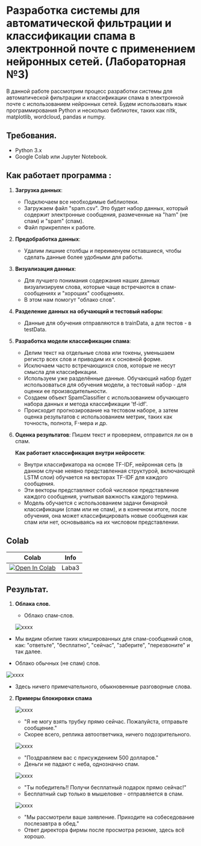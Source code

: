 # Разработка системы для автоматической фильтрации и классификации спама в электронной почте с применением нейронных сетей. (Лабораторная №3)
В данной работе рассмотрим процесс разработки системы для автоматической фильтрации и классификации спама в электронной почте с использованием нейронных сетей. Будем использовать язык программирования Python и несколько библиотек, таких как nltk, matplotlib, wordcloud, pandas и numpy.

## Требования.
- Python 3.x
- Google Colab или Jupyter Notebook.

## Как работает программа :
1. **Загрузка данных**:
   * Подключаем все необходимые библиотеки.
   * Загружаем файл "spam.csv". Это будет набор данных, который содержит электронные сообщения, размеченные на "ham" (не спам) и "spam" (спам).
   * Файл прикреплен к работе.
    
2. **Предобработка данных**:
   * Удалим лишние столбцы и переименуем оставшиеся, чтобы сделать данные более удобными для работы.

3. **Визуализация данных**:
   * Для лучшего понимания содержания наших данных визуализируем слова, которые чаще встречаются в спам-сообщениях и "хороших" сообщениях.
   * В этом нам помогут "облако слов".

4. **Разделение данных на обучающий и тестовый наборы**:
   * Данные для обучения отправляются в trainData, а для тестов - в testData.

5. **Разработка модели классификации спама**:
   * Делим текст на отдельные слова или токены, уменьшаем регистр всех слов и приводим их к основной форме.
   * Исключаем часто встречающихся слов, которые не несут смысла для классификации.
   * Используем уже разделённые данные. Обучающий набор будет использоваться для обучения модели, а тестовый набор - для оценки ее производительности.
   * Создаем объект SpamClassifier с использованием обучающего набора данных и метода классификации 'tf-idf'.
   * Происходит прогнозирование на тестовом наборе, а затем оценка результатов с использованием метрик, таких как точность, полнота, F-мера и др.

6. **Оценка результатов**:
   Пишем текст и проверяем, отправится ли он в спам.

   **Как работает классификация внутри нейросети**:
   * Внутри классификатора на основе TF-IDF, нейронная сеть (в данном случае неявно представленная структурой, включающей LSTM слои) обучается на векторах TF-IDF для каждого сообщения.
   * Эти векторы представляют собой числовое представление каждого сообщения, учитывая важность каждого термина.
   * Модель обучается с использованием задачи бинарной классификации (спам или не спам), и в конечном итоге, после обучения, она может классифицировать новые сообщения как спам или нет, основываясь на их числовом представлении.
  
## Colab
| Colab                                                                                                                                                                          | Info               |
| ------------------------------------------------------------------------------------------------------------------------------------------------------------------------------ | ------------------ |
| [![Open In Colab](https://colab.research.google.com/assets/colab-badge.svg)](https://colab.research.google.com/drive/1zuvhCyRR9tnYGmaxyvjyutYbp0qrTmVz#scrollTo=yI2WJ_A88D1-) | Laba3 |

## Результат.
1. **Облака слов.**
   * Облако спам-слов.
   
   ![xxxx](https://sun9-48.userapi.com/impg/gmnUb1U_E2KsuL8Gbh0Wdx1bVV-9GN4sIEYiHg/GzFJ6_yQkNA.jpg?size=820x821&quality=96&sign=1b15fbfc0e5250fc0ac3687d800e30b6&type=album)
  * Мы видим обилие таких клишированных для спам-сообщений слов, как: "ответьте", "бесплатно", "сейчас", "заберите", "перезвоните" и так далее.


  * Облако обычных (не спам) слов.

   ![xxxx](https://sun9-64.userapi.com/impg/2oGLik6Sy2Sjw-6ApVpvCD7vD9B0naNIJc5OmA/ktrlCJgrDFo.jpg?size=822x821&quality=96&sign=03ba2d97f429333ed03d681648683a34&type=album)
   * Здесь ничего примечательного, обыкновенные разговорные слова.

2. **Примеры блокировки спама**
    
   ![xxxx](https://sun9-56.userapi.com/impg/Jiho5Mr87HvN5K3GhfZ4hemuXm7XcMoHBUbf4Q/7ZXANtEfO3E.jpg?size=646x92&quality=96&sign=1a581f2fb626606d133f8c4d1c0f6097&type=album)
   * "Я не могу взять трубку прямо сейчас. Пожалуйста, отправьте сообщение."
   * Скорее всего, реплика автоответчика, ничего подозрительного.
     
   ![xxxx](https://sun21-1.userapi.com/impg/zdW0h-_lqxma9Kj15NfTUdQ9_WMd7XrmFI8nmg/pTzkBjZjoxM.jpg?size=524x90&quality=96&sign=c454b145b3874c1c6fa7ac8394dca049&type=album)
   * "Поздравляем вас с присуждением 500 долларов."
   * Деньги не падают с неба, однозначно спам.
   
   ![xxxx](https://sun9-41.userapi.com/impg/OWooivX8N8GJiJ2w_N6SRrUF18iS4OJLAt1VQQ/GnrkYRD9wME.jpg?size=517x87&quality=96&sign=1d4f69c403a0d521aa1a0639060b2c3d&type=album)
   * "Ты победитель!! Получи бесплатный подарок прямо сейчас!"
   * Бесплатный сыр только в мышеловке - отправляется в спам.
     
   ![xxxx](https://sun9-75.userapi.com/impg/yjxnlPwdDo4MPHd37gfnOr4as0Fvt5Bn-IjHWw/ICPOV1MunhI.jpg?size=953x93&quality=96&sign=91fdad30349e6e861a684ab46ed68d14&type=album)
   * "Мы рассмотрели ваше заявление. Приходите на собеседование послезавтра в обед."
   * Ответ директора фирмы после просмотра резюме, здесь всё хорошо.

